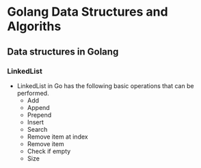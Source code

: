 # Golang Data Structures and Algoriths

## Data structures in Golang
### LinkedList
* LinkedList in Go has the following basic operations that can be performed.
    * Add 
    * Append
    * Prepend
    * Insert
    * Search 
    * Remove item at index
    * Remove item 
    * Check if empty
    * Size


